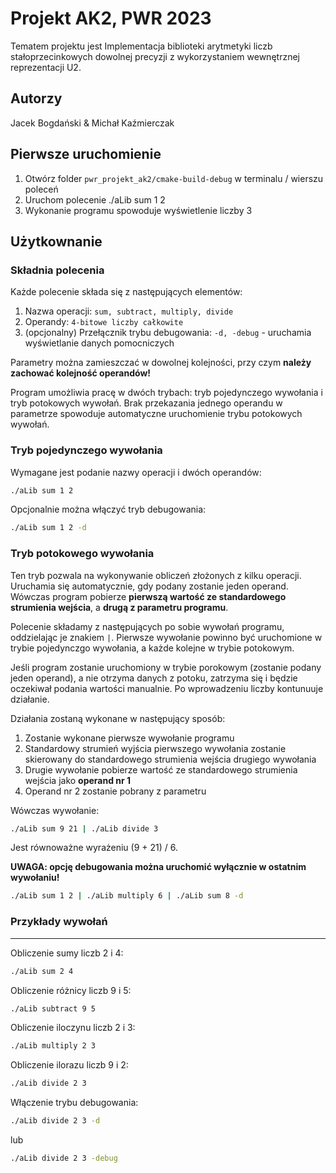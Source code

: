 # Projekt AK2, PWR 2023

Tematem projektu jest Implementacja biblioteki arytmetyki liczb stałoprzecinkowych dowolnej precyzji z wykorzystaniem wewnętrznej reprezentacji U2.

## Autorzy 
Jacek Bogdański & Michał Kaźmierczak

## Pierwsze uruchomienie

1. Otwórz folder `pwr_projekt_ak2/cmake-build-debug` w terminalu / wierszu poleceń
2. Uruchom polecenie ./aLib sum 1 2
3. Wykonanie programu spowoduje wyświetlenie liczby 3

## Użytkownanie

### Składnia polecenia

Każde polecenie składa się z następujących elementów:

1. Nazwa operacji: `sum, subtract, multiply, divide`
2. Operandy: `4-bitowe liczby całkowite`
4. (opcjonalny) Przełącznik trybu debugowania: `-d, -debug` - uruchamia wyświetlanie danych pomocniczych

Parametry można zamieszczać w dowolnej kolejności, przy czym <b>należy zachować kolejność operandów!</b>

Program umożliwia pracę w dwóch trybach: tryb pojedynczego wywołania i tryb potokowych wywołań. 
Brak przekazania jednego operandu w parametrze spowoduje automatyczne uruchomienie trybu potokowych wywołań.

### Tryb pojedynczego wywołania

Wymagane jest podanie nazwy operacji i dwóch operandów: 

```bash 
./aLib sum 1 2
```

Opcjonalnie można włączyć tryb debugowania:

```bash 
./aLib sum 1 2 -d
```

### Tryb potokowego wywołania

Ten tryb pozwala na wykonywanie obliczeń złożonych z kilku operacji. 
Uruchamia się automatycznie, gdy podany zostanie jeden operand. Wówczas program pobierze **pierwszą wartość ze standardowego strumienia wejścia**, a **drugą z parametru programu**.

Polecenie składamy z następujących po sobie wywołań programu, oddzielając je znakiem `|`. 
Pierwsze wywołanie powinno być uruchomione w trybie pojedynczgo wywołania, a każde kolejne w trybie potokowym.

Jeśli program zostanie uruchomiony w trybie porokowym (zostanie podany jeden operand), a nie otrzyma danych z potoku, zatrzyma się i będzie oczekiwał podania wartości manualnie. Po wprowadzeniu liczby kontunuuje działanie.

Działania zostaną wykonane w następujący sposób:

1. Zostanie wykonane pierwsze wywołanie programu
2. Standardowy strumień wyjścia pierwszego wywołania zostanie skierowany do standardowego strumienia wejścia drugiego wywołania
3. Drugie wywołanie pobierze wartość ze standardowego strumienia wejścia jako **operand nr 1**
4. Operand nr 2 zostanie pobrany z parametru

Wówczas wywołanie:

```bash 
./aLib sum 9 21 | ./aLib divide 3 
```

Jest równoważne wyrażeniu (9 + 21) / 6.


**UWAGA: opcję debugowania można uruchomić wyłącznie w ostatnim wywołaniu!**

```bash 
./aLib sum 1 2 | ./aLib multiply 6 | ./aLib sum 8 -d
```

### Przykłady wywołań

--- 
Obliczenie sumy liczb 2 i 4:
```bash
./aLib sum 2 4
```


Obliczenie różnicy liczb 9 i 5:
```bash
./aLib subtract 9 5
```


Obliczenie iloczynu liczb 2 i 3:
```bash
./aLib multiply 2 3
```


Obliczenie ilorazu liczb 9 i 2:
```bash
./aLib divide 2 3
```

Włączenie trybu debugowania:
```bash
./aLib divide 2 3 -d
```
lub
```bash
./aLib divide 2 3 -debug
```
